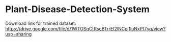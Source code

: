 # Plant-Disease-Detection-System

Download link for trained dataset: https://drive.google.com/file/d/1WTOSqCtRsoBTrrEI2lNCpj1luNxPf7yq/view?usp=sharing
